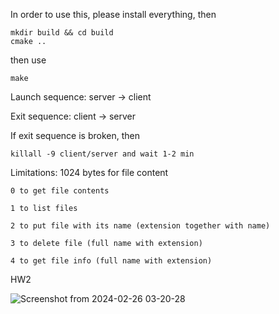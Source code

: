 In order to use this, please install everything, then
```
mkdir build && cd build
cmake ..
```
then use 
```
make
```
Launch sequence: server -> client

Exit sequence: client -> server

If exit sequence is broken, then 
```
killall -9 client/server and wait 1-2 min
```
Limitations: 1024 bytes for file content
```
0 to get file contents

1 to list files

2 to put file with its name (extension together with name)

3 to delete file (full name with extension)

4 to get file info (full name with extension)
```

HW2

![Screenshot from 2024-02-26 03-20-28](https://github.com/AvangardAA/KSE_CST/assets/70914823/436b00e1-21ef-4239-ae81-b1d41ec6012c)
